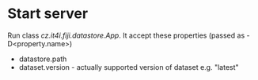 # Start server
Run class _cz.it4i.fiji.datastore.App_. It accept these properties (passed as -D<property.name>)
- datastore.path
- dataset.version - actually supported version of dataset e.g. "latest"
